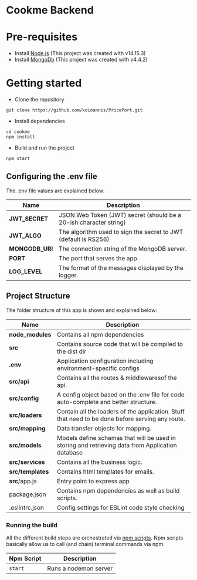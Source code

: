 
# Cookme Backend

# Pre-requisites
- Install [Node.js](https://nodejs.org/en/)  (This project was created with v14.15.3)
-  Install [MongoDb](https://www.mongodb.com/) (This project was created with v4.4.2)


# Getting started
- Clone the repository
```
git clone https://github.com/koioannis/PricePort.git
```
- Install dependencies
```
cd cookme
npm install
```
- Build and run the project
```
npm start
```

## Configuring the .env file
The .env file values are explained below:

| Name | Description |
| ------------------------ | --------------------------------------------------------------------------------------------- |
| **JWT_SECRET**          | JSON Web Token (JWT) secret (should be a 20-ish character string)                                                            |
| **JWT_ALGO**            | The algorithm used to sign the secret to JWT (default is RS256)                      |
| **MONGODB_URI**          | The connection string of the MongoDB server.
| **PORT**                 | The port that serves the app.
| **LOG_LEVEL**            | The format of the messages displayed by the logger.

## Project Structure
The folder structure of this app is shown and explained below:

| Name | Description |
| ------------------------ | --------------------------------------------------------------------------------------------- |
| **node_modules**         | Contains all  npm dependencies                                                            |
| **src**                  | Contains  source code that will be compiled to the dist dir                               |
| **.env**        		   | Application configuration including environment-specific configs 
| **src/api**              | Contains all the routes & middlewaresof the api. 
| **src/config**           | A config object based on the .env file for code auto-complete and better structure.  
| **src/loaders**          | Contain all the loaders of the application. Stuff that need to be done before serving any route.
| **src/mapping**          | Data transfer objects for mapping.
| **src/models**           | Models define schemas that will be used in storing and retrieving data from Application database  |
| **src/services**         | Contains all the business logic.
| **src/templates**        | Contains html templates for emails.
| **src**/app.js            | Entry point to express app                                                           
| package.json             | Contains npm dependencies as well as build scripts.
| .eslintrc.json           | Config settings for ESLint code style checking

### Running the build
All the different build steps are orchestrated via [npm scripts](https://docs.npmjs.com/misc/scripts).
Npm scripts basically allow us to call (and chain) terminal commands via npm.

| Npm Script | Description |
| ------------------------- | ------------------------------------------------------------------------------------------------- |
| `start`                   | Runs a nodemon server                  |  |

